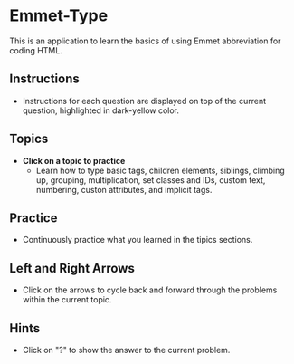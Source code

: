 # Emmet-Type

This is an application to learn the basics of using Emmet abbreviation for coding HTML.

## Instructions

* Instructions for each question are displayed on top of the current question, highlighted in dark-yellow color.

## Topics

* **Click on a topic to practice**
  * Learn how to type basic tags, children elements, siblings, climbing up, grouping, multiplication, set classes and IDs, custom text, numbering, custon attributes, and implicit tags.

## Practice

* Continuously practice what you learned in the tipics sections.

## Left and Right Arrows

* Click on the arrows to cycle back and forward through the problems within the current topic.

## Hints

* Click on "?" to show the answer to the current problem.